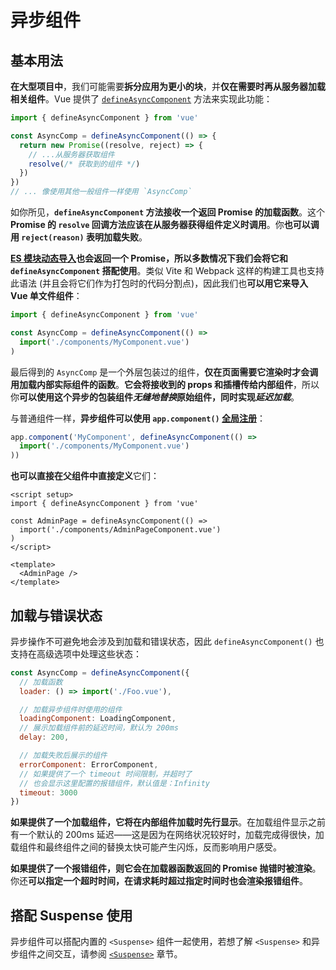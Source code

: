 # 异步组件

## 基本用法

**在大型项目中**，我们可能需要**拆分应用为更小的块**，并**仅在需要时再从服务器加载相关组件**。Vue 提供了 [`defineAsyncComponent`](https://cn.vuejs.org/api/general.html#defineasynccomponent) 方法来实现此功能：

```js
import { defineAsyncComponent } from 'vue'

const AsyncComp = defineAsyncComponent(() => {
  return new Promise((resolve, reject) => {
    // ...从服务器获取组件
    resolve(/* 获取到的组件 */)
  })
})
// ... 像使用其他一般组件一样使用 `AsyncComp`
```

如你所见，**`defineAsyncComponent` 方法接收一个返回 Promise 的加载函数**。这个 **Promise 的 `resolve` 回调方法应该在从服务器获得组件定义时调用**。你**也可以调用 `reject(reason)` 表明加载失败**。

**[ES 模块动态导入](https://developer.mozilla.org/en-US/docs/Web/JavaScript/Reference/Operators/import)也会返回一个 Promise，所以多数情况下我们会将它和 `defineAsyncComponent` 搭配使用**。类似 Vite 和 Webpack 这样的构建工具也支持此语法 (并且会将它们作为打包时的代码分割点)，因此我们也**可以用它来导入 Vue 单文件组件**：

```js
import { defineAsyncComponent } from 'vue'

const AsyncComp = defineAsyncComponent(() =>
  import('./components/MyComponent.vue')
)
```

最后得到的 `AsyncComp` 是一个外层包装过的组件，**仅在页面需要它渲染时才会调用加载内部实际组件的函数**。**它会将接收到的 props 和插槽传给内部组件**，所以你**可以使用这个异步的包装组件*无缝地替换*原始组件，同时实现*延迟加载***。

与普通组件一样，**异步组件可以使用 `app.component()` [全局注册](./注册.md#全局注册)**：

```js
app.component('MyComponent', defineAsyncComponent(() =>
  import('./components/MyComponent.vue')
))
```

**也可以直接在父组件中直接定义**它们：

```vue
<script setup>
import { defineAsyncComponent } from 'vue'

const AdminPage = defineAsyncComponent(() =>
  import('./components/AdminPageComponent.vue')
)
</script>

<template>
  <AdminPage />
</template>
```

## 加载与错误状态

异步操作不可避免地会涉及到加载和错误状态，因此 `defineAsyncComponent()` 也支持在高级选项中处理这些状态：

```js
const AsyncComp = defineAsyncComponent({
  // 加载函数
  loader: () => import('./Foo.vue'),

  // 加载异步组件时使用的组件
  loadingComponent: LoadingComponent,
  // 展示加载组件前的延迟时间，默认为 200ms
  delay: 200,

  // 加载失败后展示的组件
  errorComponent: ErrorComponent,
  // 如果提供了一个 timeout 时间限制，并超时了
  // 也会显示这里配置的报错组件，默认值是：Infinity
  timeout: 3000
})
```

**如果提供了一个加载组件，它将在内部组件加载时先行显示**。在加载组件显示之前有一个默认的 200ms 延迟——这是因为在网络状况较好时，加载完成得很快，加载组件和最终组件之间的替换太快可能产生闪烁，反而影响用户感受。

**如果提供了一个报错组件，则它会在加载器函数返回的 Promise 抛错时被渲染**。你还**可以指定一个超时时间，在请求耗时超过指定时间时也会渲染报错组件**。

## 搭配 Suspense 使用

异步组件可以搭配内置的 `<Suspense>` 组件一起使用，若想了解 `<Suspense>` 和异步组件之间交互，请参阅 [`<Suspense>`](https://cn.vuejs.org/guide/built-ins/suspense.html) 章节。